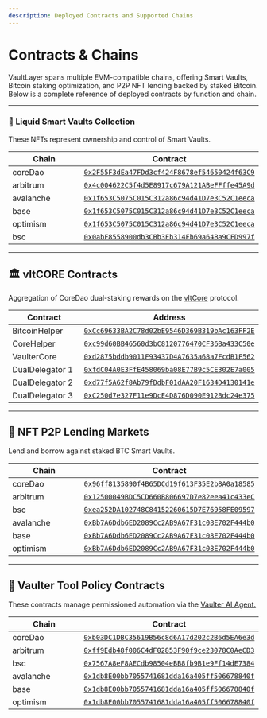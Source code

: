 ```yaml
---
description: Deployed Contracts and Supported Chains
---
```


# Contracts & Chains

VaultLayer spans multiple EVM-compatible chains, offering Smart Vaults, Bitcoin staking optimization, and P2P NFT lending backed by staked Bitcoin. Below is a complete reference of deployed contracts by function and chain.

***

### 🧠 Liquid Smart Vaults Collection <a href="#liquid-smart-vaults-collection" id="liquid-smart-vaults-collection"></a>

These NFTs represent ownership and control of Smart Vaults.

<table><thead><tr><th width="143.74029541015625">Chain</th><th>Contract</th></tr></thead><tbody><tr><td>coreDao</td><td><a href="https://scan.coredao.org/address/0x2F55F3dEa47FDd3cf424F8678ef54650424f63C9"><code>0x2F55F3dEa47FDd3cf424F8678ef54650424f63C9</code></a></td></tr><tr><td>arbitrum</td><td><a href="https://arbiscan.io/address/0x4c004622C5f4d5E8917c679A121ABeFFffe45A9d"><code>0x4c004622C5f4d5E8917c679A121ABeFFffe45A9d</code></a></td></tr><tr><td>avalanche</td><td><a href="https://snowtrace.io/address/0x1f653C5075C015C312a86c94d41D7e3C52C1eeca"><code>0x1f653C5075C015C312a86c94d41D7e3C52C1eeca</code></a></td></tr><tr><td>base</td><td><a href="https://basescan.org/address/0x1f653C5075C015C312a86c94d41D7e3C52C1eeca"><code>0x1f653C5075C015C312a86c94d41D7e3C52C1eeca</code></a></td></tr><tr><td>optimism</td><td><a href="https://optimistic.etherscan.io/address/0x1f653C5075C015C312a86c94d41D7e3C52C1eeca"><code>0x1f653C5075C015C312a86c94d41D7e3C52C1eeca</code></a></td></tr><tr><td>bsc</td><td><a href="https://bscscan.com/address/0x0abF8558900db3CBb3Eb314Fb69a64Ba9CFD997f"><code>0x0abF8558900db3CBb3Eb314Fb69a64Ba9CFD997f</code></a></td></tr></tbody></table>

***

## 🏛️ vltCORE Contracts

Aggregation of CoreDao dual-staking rewards on the [vltCore](../smart-vaults/vltcore.md) protocol.

<table><thead><tr><th width="159.532470703125">Contract</th><th>Address</th></tr></thead><tbody><tr><td>BitcoinHelper</td><td><a href="https://scan.coredao.org/address/0xCc69633BA2C78d02bE9546D369B319bAc163FF2E"><code>0xCc69633BA2C78d02bE9546D369B319bAc163FF2E</code></a></td></tr><tr><td>CoreHelper</td><td><a href="https://scan.coredao.org/address/0xc99d60BB46560d3bC8120776470CF36Ba433C50e"><code>0xc99d60BB46560d3bC8120776470CF36Ba433C50e</code></a></td></tr><tr><td>VaulterCore</td><td><a href="https://scan.coredao.org/address/0xd2875bddb9011F93437D4A7635a68a7FcdB1F562"><code>0xd2875bddb9011F93437D4A7635a68a7FcdB1F562</code></a></td></tr><tr><td>DualDelegator 1</td><td><a href="https://scan.coredao.org/address/0xfdC04A0E3FfE458069ba08E77B9c5CE302E7a005"><code>0xfdC04A0E3FfE458069ba08E77B9c5CE302E7a005</code></a></td></tr><tr><td>DualDelegator 2</td><td><a href="https://scan.coredao.org/address/0xd77f5A62f8Ab79fDdbF01dAA20F1634D4130141e"><code>0xd77f5A62f8Ab79fDdbF01dAA20F1634D4130141e</code></a></td></tr><tr><td>DualDelegator 3</td><td><a href="https://scan.coredao.org/address/0xC250d7e327F11e9DcE4D876D090E912Bdc24e375"><code>0xC250d7e327F11e9DcE4D876D090E912Bdc24e375</code></a></td></tr></tbody></table>

***

## 🤝 NFT P2P Lending Markets

Lend and borrow against staked BTC Smart Vaults.

<table><thead><tr><th width="161.19482421875">Chain</th><th>Contract</th></tr></thead><tbody><tr><td>coreDao</td><td><a href="https://scan.coredao.org/address/0x96ff8135890f4B65DCd19f613F35E2b8A0a18585"><code>0x96ff8135890f4B65DCd19f613F35E2b8A0a18585</code></a></td></tr><tr><td>arbitrum</td><td><a href="https://arbiscan.io/address/0x12500049BDC5CD660B806697D7e82eea41c433eC"><code>0x12500049BDC5CD660B806697D7e82eea41c433eC</code></a></td></tr><tr><td>bsc</td><td><a href="https://bscscan.com/address/0xea252DA102748C84152260615D7E76958FE09597"><code>0xea252DA102748C84152260615D7E76958FE09597</code></a></td></tr><tr><td>avalanche</td><td><a href="https://snowtrace.io/address/0xBb7A6Ddb6ED2089Cc2AB9A67F31c08E702F444b0"><code>0xBb7A6Ddb6ED2089Cc2AB9A67F31c08E702F444b0</code></a></td></tr><tr><td>base</td><td><a href="https://basescan.org/address/0xBb7A6Ddb6ED2089Cc2AB9A67F31c08E702F444b0"><code>0xBb7A6Ddb6ED2089Cc2AB9A67F31c08E702F444b0</code></a></td></tr><tr><td>optimism</td><td><a href="https://optimistic.etherscan.io/address/0xBb7A6Ddb6ED2089Cc2AB9A67F31c08E702F444b0"><code>0xBb7A6Ddb6ED2089Cc2AB9A67F31c08E702F444b0</code></a></td></tr></tbody></table>

***

## 🔐 Vaulter Tool Policy Contracts

These contracts manage permissioned automation via the [Vaulter AI Agent.](../smart-vaults/vaulter-ai-agent.md)

<table><thead><tr><th width="127.94805908203125">Chain</th><th>Contract</th></tr></thead><tbody><tr><td>coreDao</td><td><a href="https://scan.coredao.org/address/0xb03DC1DBC35619B56c8d6A17d202c2B6d5EA6e3d"><code>0xb03DC1DBC35619B56c8d6A17d202c2B6d5EA6e3d</code></a></td></tr><tr><td>arbitrum</td><td><a href="https://arbiscan.io/address/0xff9Edb48f006C4dF02853F90f9ce23078C0AeCD3"><code>0xff9Edb48f006C4dF02853F90f9ce23078C0AeCD3</code></a></td></tr><tr><td>bsc</td><td><a href="https://bscscan.com/address/0x7567A8eF8AECdb98504eBB8fb9B1e9Ff14dE7384"><code>0x7567A8eF8AECdb98504eBB8fb9B1e9Ff14dE7384</code></a></td></tr><tr><td>avalanche</td><td><a href="https://snowtrace.io/address/0x1db8E00bb7055741681dda16a405ff506678840f"><code>0x1db8E00bb7055741681dda16a405ff506678840f</code></a></td></tr><tr><td>base</td><td><a href="https://basescan.org/address/0x1db8E00bb7055741681dda16a405ff506678840f"><code>0x1db8E00bb7055741681dda16a405ff506678840f</code></a></td></tr><tr><td>optimism</td><td><a href="https://optimistic.etherscan.io/address/0x1db8E00bb7055741681dda16a405ff506678840f"><code>0x1db8E00bb7055741681dda16a405ff506678840f</code></a></td></tr></tbody></table>
